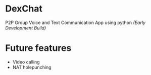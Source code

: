 # DexChat
P2P Group Voice and Text Communication App using python
*(Early Development Build)*

# Future features
- Video calling
- NAT holepunching
